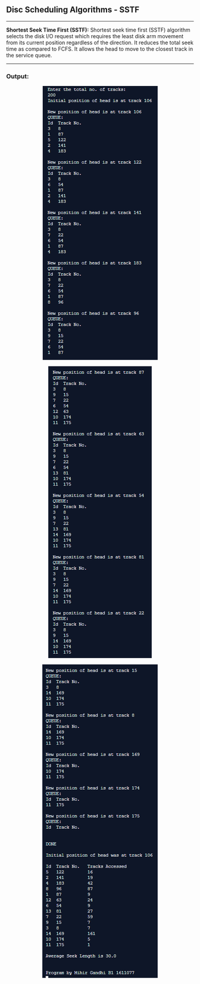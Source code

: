 ## Disc Scheduling Algorithms - SSTF

-----------------------------------------
**Shortest Seek Time First (SSTF):**
Shortest seek time first (SSTF) algorithm selects the disk I/O request which requires the least disk arm movement from its current position regardless of the direction. It reduces the total seek time as compared to FCFS. It allows the head to move to the closest track in the service queue.

------------------------------------------
### Output:

<p align="center">
    <img src="./output/1.png">
</p>

<p align="center">
    <img src="./output/2.png">
</p>

<p align="center">
    <img src="./output/3.png">
</p>

